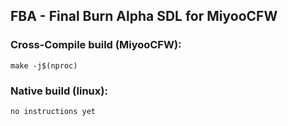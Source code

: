 ## FBA - Final Burn Alpha SDL for MiyooCFW

### Cross-Compile build (MiyooCFW):
```
make -j$(nproc)
```

### Native build (linux):
```
no instructions yet
```
